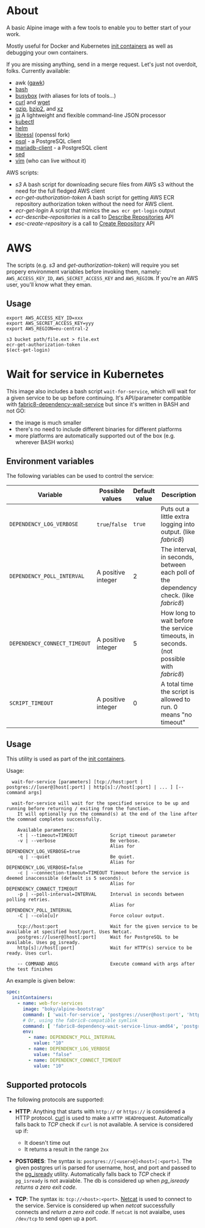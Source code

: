 # About

A basic Alpine image with a few tools to enable you to better start of your work.

Mostly useful for Docker and Kubernetes 
[init containers](https://kubernetes.io/docs/concepts/workloads/pods/init-containers/)
as well as debugging your own containers.

If you are missing anything, send in a merge request. Let's just not overdoit, folks.
Currently available:
- awk ([gawk](https://www.gnu.org/software/gawk/manual/gawk.html))
- [bash](https://www.gnu.org/software/bash/)
- [busybox](https://www.busybox.net) (with aliases for lots of tools...)
- [curl](https://curl.haxx.se/) and [wget](https://www.gnu.org/software/wget/)
- [gzip](https://www.gnu.org/software/gzip/), [bzip2](http://www.bzip.org/), and [xz](https://tukaani.org/xz/)
- [jq](https://stedolan.github.io/jq/) A lightweight and flexible command-line JSON processor
- [kubectl](https://kubernetes.io/docs/tasks/tools/install-kubectl/)
- [helm](helm.sh/)
- [libressl](https://www.libressl.org/) (openssl fork)
- [psql](https://www.postgresql.org/docs/current/app-psql.html) - a PostgreSQL client
- [mariadb-client](https://mariadb.com/kb/en/mysql-client/) - a PostgreSQL client
- [sed](https://www.gnu.org/software/sed/)
- [vim](https://www.vim.org/) (who can live without it)

AWS scripts:
- *s3* A bash script for downloading secure files from AWS s3 without the need for the full fledged AWS client
- *ecr-get-authorization-token* A bash script for getting AWS ECR repository authorization token without the need for
  AWS client.
- *ecr-get-login* A script that mimics the `aws ecr get-login` output
- *ecr-describe-repositories* is a call to [Describe Repositories](https://docs.aws.amazon.com/AmazonECR/latest/APIReference/API_DescribeRepositories.html#ECR-DescribeRepositories-request-maxResults) API
- *esc-create-repository* is a call to [Create Repository](https://docs.aws.amazon.com/AmazonECR/latest/APIReference/API_CreateRepository.html) API

# AWS

The scripts (e.g. *s3* and *get-authorization-token*) will require you set propery environment variables before
invoking them, namely: `AWS_ACCESS_KEY_ID`, `AWS_SECRET_ACCESS_KEY` and `AWS_REGION`. If you're an AWS user,
you'll know what they eman.

## Usage

```
export AWS_ACCESS_KEY_ID=xxx 
export AWS_SECRET_ACCESS_KEY=yyy 
export AWS_REGION=eu-central-2 

s3 bucket path/file.ext > file.ext
ecr-get-authorization-token
$(ect-get-login)
```

# Wait for service in Kubernetes

This image also includes a bash script `wait-for-service`, which will wait for a given service to be up before
continuing. It's API/parameter compatible with 
[fabric8-dependency-wait-service](https://github.com/fabric8-services/fabric8-dependency-wait-service) but
since it's written in BASH and not GO:
- the image is much smaller
- there's no need to include different binaries for different platforms
- more platforms are automatically supported out of the box (e.g. wherever BASH works)

## Environment variables

The following variables can be used to control the service:

| Variable | Possible values | Default value | Description |
| -------- | --------------- | ------------- | ----------- |
| `DEPENDENCY_LOG_VERBOSE` | `true`/`false` | `true` | Puts out a little extra logging into output. (like *fabric8*) |
| `DEPENDENCY_POLL_INTERVAL` | A positive integer | 2 | The interval, in seconds, between each poll of the dependency check. (like *fabric8*) |
| `DEPENDENCY_CONNECT_TIMEOUT` | A positive integer | 5 | How long to wait before the service timeouts, in seconds. (not possible with *fabric8*) |
| `SCRIPT_TIMEOUT` | A positive integer | 0 | A total time the script is allowed to run. 0 means "no timeout" |

## Usage
This utility is used as part of the [init containers](https://kubernetes.io/docs/concepts/workloads/pods/init-containers/). 

Usage:
```
  wait-for-service [parameters] [tcp://host:port | postgres://[user@]host[:port] | http[s]://host[:port] | ... ] [-- command args]

  wait-for-service will wait for the specified service to be up and running before returning / exiting from the function.
    It will optionally run the command(s) at the end of the line after the commnad completes successfully.

    Available parameters:
    -t | --timeout=TIMEOUT            Script timeout parameter
    -v | --verbose                    Be verbose. 
                                      Alias for DEPENDENCY_LOG_VERBOSE=true
    -q | --quiet                      Be quiet. 
                                      Alias for DEPENDENCY_LOG_VERBOSE=false
    -c | --connection-timeout=TIMEOUT Timeout before the service is deemed inaccessible (default is 5 seconds).
                                      Alias for DEPENDENCY_CONNECT_TIMEOUT
    -p | --poll-interval=INTERVAL     Interval in seconds between polling retries.
                                      Alias for DEPENDENCY_POLL_INTERVAL
    -C | --colo[u]r                   Force colour output.

    tcp://host:port                   Wait for the given service to be available at specified host/port. Uses Netcat.
    postgres://[user@]host[:port]     Wait for PostgreSQL to be available. Uses pg_isready.
    http[s]://host[:port]             Wait for HTTP(s) service to be ready. Uses curl.
    
    -- COMMAND ARGS                   Execute command with args after the test finishes
```

An example is given below:

```yaml
spec:
  initContainers:
    - name: web-for-services
      image: "boky/alpine-bootstrap"
      command: [ 'wait-for-service', 'postgres://user@host:port', 'https://whole-url-to-service', 'tcp://host:port', ... ]
      # Or, using the fabric8-compatible symlink
      command: [ 'fabric8-dependency-wait-service-linux-amd64', 'postgres://user@host:port', 'https://whole-url-to-service', 'tcp://host:port', ... ]
      env:
        - name: DEPENDENCY_POLL_INTERVAL
          value: "10"
        - name: DEPENDENCY_LOG_VERBOSE
          value: "false"
        - name: DEPENDENCY_CONNECT_TIMEOUT
          value: "10"
```

## Supported protocols

The following protocols are supported:
* **HTTP**: Anything that starts with `http://` or `https://` is considered a HTTP protocol. 
  [curl](https://curl.haxx.se/) is used to make a `HTTP HEAD`request. Automatically falls back
  to *TCP* check if `curl` is not available.
  A service is considered up if:
  * It doesn't time out
  * It returns a result in the range `2xx`

* **POSTGRES**: The syntax is: `postgres://[<user>@]<host>[:<port>]`. 
  The given postgres url is parsed for username, host, and port and passed to the 
  [pg_isready](https://www.postgresql.org/docs/10/static/app-pg-isready.html) utility. 
  Automatically falls back to *TCP* check if `pg_isready` is not avaiable.
  The db is considered up when *pg_isready returns a zero exit code*.
* **TCP**: The syntax is: `tcp://<host>:<port>`. [Netcat](http://netcat.sourceforge.net/) is used to 
  connect to the service. Service is considered up when *netcat* successfully connects and 
  *return a zero exit code*. If `netcat` is not avaialbe, uses `/dev/tcp` to send open up a port.

